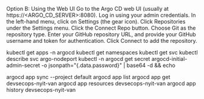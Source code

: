 Option B: Using the Web UI
Go to the Argo CD web UI (usually at https://<ARGO_CD_SERVER>:8080).
Log in using your admin credentials.
In the left-hand menu, click on Settings (the gear icon).
Click Repositories under the Settings menu.
Click the Connect Repo button.
Choose Git as the repository type.
Enter your GitHub repository URL, and provide your GitHub username and token for authentication.
Click Connect to add the repository.


kubectl get apps -n argocd
kubectl get namespaces
kubectl get svc
kubectl describe svc argo-nodeport
kubectl -n argocd get secret argocd-initial-admin-secret -o jsonpath="{.data.password}" | base64 -d && echo

argocd app sync --project default
argocd app list
argocd app get devsecops-nyit-van
argocd app resources devsecops-nyit-van
argocd app history devsecops-nyit-van



